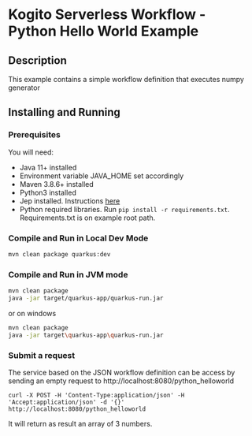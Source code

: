 # Kogito Serverless Workflow - Python Hello World Example

## Description

This example contains a simple workflow definition that executes numpy generator

## Installing and Running

### Prerequisites
 
You will need:
  - Java 11+ installed
  - Environment variable JAVA_HOME set accordingly
  - Maven 3.8.6+ installed
  - Python3 installed
  - Jep installed. Instructions [here](https://github.com/ninia/jep#installation) 
  - Python required libraries. Run `pip install -r requirements.txt`. Requirements.txt is on example root path. 


### Compile and Run in Local Dev Mode

```sh
mvn clean package quarkus:dev
```

### Compile and Run in JVM mode

```sh
mvn clean package 
java -jar target/quarkus-app/quarkus-run.jar
```

or on windows

```sh
mvn clean package
java -jar target\quarkus-app\quarkus-run.jar
```

### Submit a request

The service based on the JSON workflow definition can be access by sending an empty request to http://localhost:8080/python_helloworld

`curl -X POST -H 'Content-Type:application/json' -H 'Accept:application/json' -d '{}' http://localhost:8080/python_helloworld`

It will return as result an array of 3 numbers. 

